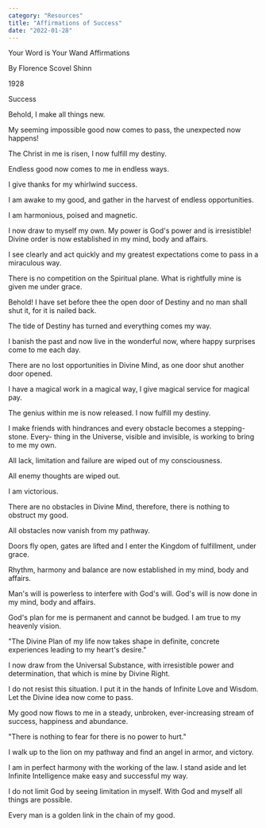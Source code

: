 ```yaml
---
category: "Resources" 
title: "Affirmations of Success"
date: "2022-01-28"
---
```


Your Word is Your Wand Affirmations

By Florence Scovel Shinn

1928


Success

Behold, I make all things new.

My seeming impossible good now comes to pass, the unexpected now happens!

The Christ in me is risen, I now fulfill my destiny.

Endless good now comes to me in endless ways.

I give thanks for my whirlwind success.

I am awake to my good, and gather in the harvest of endless opportunities.

I am harmonious, poised and magnetic.

I now draw to myself my own. My power is God's power and is irresistible! Divine order is now established in my mind, body and affairs.

I see clearly and act quickly and my greatest expectations come to pass in a miraculous way.

There is no competition on the Spiritual plane. What is rightfully mine is given me under grace.

Behold! I have set before thee the open door of Destiny and no man shall shut it, for it is nailed back.

The tide of Destiny has turned and everything comes my way.

I banish the past and now live in the wonderful now, where happy surprises come to me each day.

There are no lost opportunities in Divine Mind, as one door shut another door opened.

I have a magical work in a magical way, I give magical service for magical pay.

The genius within me is now released. I now fulfill my destiny.

I make friends with hindrances and every obstacle becomes a stepping-stone. Every- thing in the Universe, visible and invisible, is working to bring to me my own.

All lack, limitation and failure are wiped out of my consciousness.

All enemy thoughts are wiped out.

I am victorious.

There are no obstacles in Divine Mind, therefore, there is nothing to obstruct my good.

All obstacles now vanish from my pathway.

Doors fly open, gates are lifted and I enter the Kingdom of fulfillment, under grace.

Rhythm, harmony and balance are now established in my mind, body and affairs.

Man's will is powerless to interfere with God's will. God's will is now done in my mind, body and affairs.

God's plan for me is permanent and cannot be budged. I am true to my heavenly vision.

"The Divine Plan of my life now takes shape in definite, concrete experiences leading to my heart's desire."

I now draw from the Universal Substance, with irresistible power and determination, that which is mine by Divine Right.

I do not resist this situation. I put it in the hands of Infinite Love and Wisdom. Let the Divine idea now come to pass.

My good now flows to me in a steady, unbroken, ever-increasing stream of success, happiness and abundance.

"There is nothing to fear for there is no power to hurt."

I walk up to the lion on my pathway and find an angel in armor, and victory.

I am in perfect harmony with the working of the law. I stand aside and let Infinite Intelligence make easy and successful my way.

I do not limit God by seeing limitation in myself. With God and myself all things are possible.

Every man is a golden link in the chain of my good.